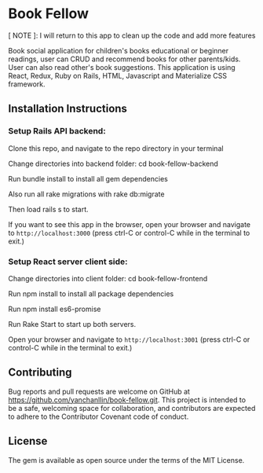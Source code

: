 # Book Fellow
[ NOTE ]: I will return to this app to clean up the code and add more features

Book social application for children's books educational or beginner readings, user can CRUD and recommend books for other parents/kids. User can also read other's book suggestions. This application is using React, Redux, Ruby on Rails, HTML, Javascript and Materialize CSS framework.

## Installation Instructions

### Setup Rails API backend:

Clone this repo, and navigate to the repo directory in your terminal

Change directories into backend folder: cd book-fellow-backend

Run bundle install to install all gem dependencies

Also run all rake migrations with rake db:migrate

Then load rails s to start.

If you want to see this app in the browser, open your browser and navigate to `http://localhost:3000` (press ctrl-C or control-C while in the terminal to exit.)

### Setup React server client side:

Change directories into client folder: cd book-fellow-frontend

Run npm install to install all package dependencies

Run npm install es6-promise

Run Rake Start to start up both servers.

Open your browser and navigate to `http://localhost:3001` (press ctrl-C or control-C while in the terminal to exit.)

## Contributing
Bug reports and pull requests are welcome on GitHub at https://github.com/yanchanllin/book-fellow.git. This project is intended to be a safe, welcoming space for collaboration, and contributors are expected to adhere to the Contributor Covenant code of conduct.

## License
The gem is available as open source under the terms of the MIT License.

